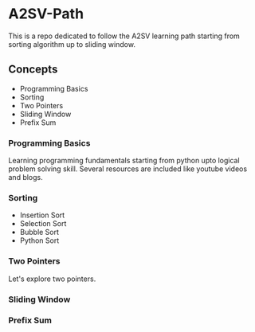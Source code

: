 # A2SV-Path
This is a repo dedicated to follow the A2SV learning path starting from sorting algorithm up to sliding window.

## Concepts
* Programming Basics
* Sorting
* Two Pointers
* Sliding Window
* Prefix Sum

### Programming Basics
Learning programming fundamentals starting from python upto logical problem solving skill. Several resources are included like youtube videos and blogs.

### Sorting
* Insertion Sort
* Selection Sort
* Bubble Sort
* Python Sort

### Two Pointers
Let's explore two pointers.

### Sliding Window

### Prefix Sum
